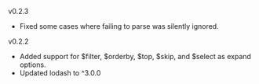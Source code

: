v0.2.3

* Fixed some cases where failing to parse was silently ignored.

v0.2.2

* Added support for $filter, $orderby, $top, $skip, and $select as expand options.
* Updated lodash to ^3.0.0
